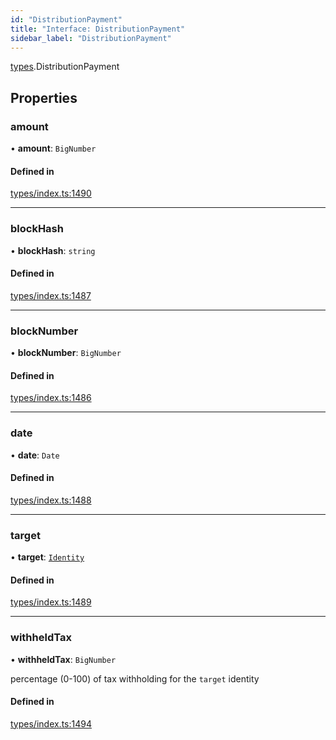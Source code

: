 ```yaml
---
id: "DistributionPayment"
title: "Interface: DistributionPayment"
sidebar_label: "DistributionPayment"
---
```


[types](../../../modules/Types/Types.md).DistributionPayment

## Properties

### amount

• **amount**: `BigNumber`

#### Defined in

[types/index.ts:1490](https://github.com/PolymeshAssociation/polymesh-sdk/blob/daafaa68f/src/types/index.ts#L1490)

___

### blockHash

• **blockHash**: `string`

#### Defined in

[types/index.ts:1487](https://github.com/PolymeshAssociation/polymesh-sdk/blob/daafaa68f/src/types/index.ts#L1487)

___

### blockNumber

• **blockNumber**: `BigNumber`

#### Defined in

[types/index.ts:1486](https://github.com/PolymeshAssociation/polymesh-sdk/blob/daafaa68f/src/types/index.ts#L1486)

___

### date

• **date**: `Date`

#### Defined in

[types/index.ts:1488](https://github.com/PolymeshAssociation/polymesh-sdk/blob/daafaa68f/src/types/index.ts#L1488)

___

### target

• **target**: [`Identity`](../../../classes/API/Entities/Identity/Identity.md)

#### Defined in

[types/index.ts:1489](https://github.com/PolymeshAssociation/polymesh-sdk/blob/daafaa68f/src/types/index.ts#L1489)

___

### withheldTax

• **withheldTax**: `BigNumber`

percentage (0-100) of tax withholding for the `target` identity

#### Defined in

[types/index.ts:1494](https://github.com/PolymeshAssociation/polymesh-sdk/blob/daafaa68f/src/types/index.ts#L1494)
